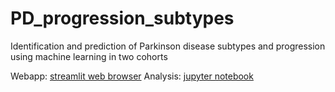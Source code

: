 # PD_progression_subtypes
Identification and prediction of Parkinson disease subtypes and progression using machine learning in two cohorts

Webapp: [streamlit web browser](https://pdprogressionsubtypes.streamlit.app/)
Analysis: [jupyter notebook](https://github.com/anant-dadu/PDProgressionSubtypes/tree/master/notebooks)
